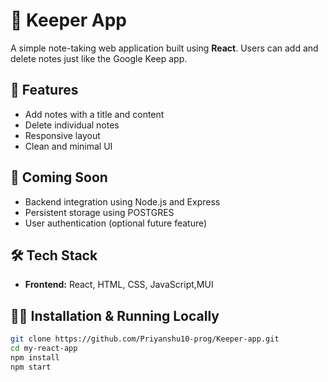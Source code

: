 # 📝 Keeper App

A simple note-taking web application built using **React**. Users can add and delete notes just like the Google Keep app.

## 🚀 Features

- Add notes with a title and content
- Delete individual notes
- Responsive layout
- Clean and minimal UI

## 🚧 Coming Soon

- Backend integration using Node.js and Express
- Persistent storage using POSTGRES
- User authentication (optional future feature)

## 🛠️ Tech Stack

- **Frontend:** React, HTML, CSS, JavaScript,MUI


## 🧑‍💻 Installation & Running Locally

```bash
git clone https://github.com/Priyanshu10-prog/Keeper-app.git
cd my-react-app
npm install
npm start




